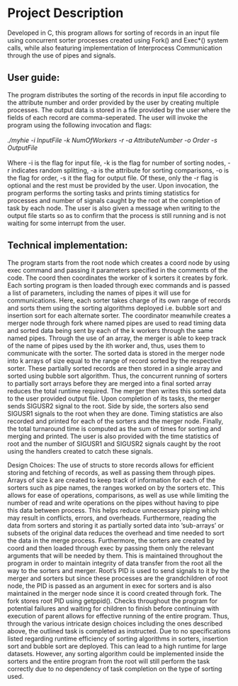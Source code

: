 # Project Description
Developed in C, this program allows for sorting of records in an input file using concurrent sorter processes created using Fork() and Exec*() system calls, while also featuring implementation of Interprocess Communication through the use of pipes and signals.

## User guide:
The program distributes the sorting of the records in input file according to the attribute number and order provided by the user by creating multiple processes. The output data is stored in a file provided by the user where the fields of each record are comma-seperated.
The user will invoke the program using the following invocation and flags:
<br><br>
_./myhie -i InputFile -k NumOfWorkers -r -a AttributeNumber -o Order -s OutputFile_
<br><br>
Where -i is the flag for input file, -k is the flag for number of sorting nodes, -r indicates random splitting, -a is the attribute for sorting comparisons, -o is the flag for order, -s it the flag for output file. Of these, only the -r flag is optional and the rest must be provided by the user.
Upon invocation, the program performs the sorting tasks and prints timing statistics for processes and number of signals caught by the root at the completion of task by each node. 
The user is also given a message when writing to the output file starts so as to confirm that the process is still running and is not waiting for some interrupt from the user.

## Technical implementation:
The program starts from the root node which creates a coord node by using exec command and passing it parameters specified in the comments of the code. The coord then coordinates the worker of k sorters it creates by fork. Each sorting program is then loaded through exec commands and is passed a list of parameters, including the names of pipes it will use for communications. Here, each sorter takes charge of its own range of records and sorts them using the sorting algorithms deployed i.e. bubble sort and insertion sort for each alternate sorter. The coordinator meanwhile creates a merger node through fork where named pipes are used to read timing data and sorted data being sent by each of the k workers through the same named pipes. Through the use of an array, the merger is able to keep track of the name of pipes used by the ith worker and, thus, uses them to communicate with the sorter. The sorted data is stored in the merger node into k arrays of size equal to the range of record sorted by the respective sorter. These partially sorted records are then stored in a single array and sorted using bubble sort algorithm. Thus, the concurrent running of sorters to partially sort arrays before they are merged into a final sorted array reduces the total runtime required. The merger then writes this sorted data to the user provided output file. Upon completion of its tasks, the merger sends SIGUSR2 signal to the root. Side by side, the sorters also send SIGUSR1 signals to the root when they are done. Timing statistics are also recorded and printed for each of the sorters and the merger node. Finally, the total turnaround time is computed as the sum of times for sorting and merging and printed. The user is also provided with the time statistics of root and the number of SIGUSR1 and SIGUSR2 signals caught by the root using the handlers created to catch these signals.

Design Choices:
The use of structs to store records allows for efficient storing and fetching of records, as well as passing them through pipes. Arrays of size k are created to keep track of information for each of the sorters such as pipe names, the ranges worked on by the sorters etc. This allows for ease of operations, comparisons, as well as use while limiting the number of read and write operations on the pipes without having to pipe this data between process. This helps reduce unnecessary piping which may result in conflicts, errors, and overheads. Furthermore, reading the data from sorters and storing it as partially sorted data into ‘sub-arrays’ or subsets of the original data reduces the overhead and time needed to sort the data in the merge process. Furthermore, the sorters are created by coord and then loaded through exec by passing them only the relevant arguments that will be needed by them. This is maintained throughout the program in order to maintain integrity of data transfer from the root all the way to the sorters and merger. Root’s PID is used to send signals to it by the merger and sorters but since these processes are the grandchildren of root node, the PID is passed as an argument in exec for sorters and is also maintained in the merger node since it is coord created through fork. The fork stores root PID using getppid(). Checks throughout the program for potential failures and waiting for children to finish before continuing with execution of parent allows for effective running of the entire program. 
Thus, through the various intricate design choices including the ones described above, the outlined task is completed as instructed. Due to no specifications listed regarding runtime efficiency of sorting algorithms in sorters, insertion sort and bubble sort are deployed. This can lead to a high runtime for large datasets. However, any sorting algorithm could be implemented inside the sorters and the entire program from the root will still perform the task correctly due to no dependency of task completion on the type of sorting used.
